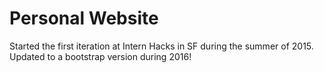# Personal Website

Started the first iteration at Intern Hacks in SF during the summer of 2015. Updated to a bootstrap version during 2016!

